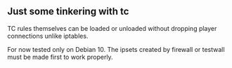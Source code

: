 ## Just some tinkering with tc

TC rules themselves can be loaded or unloaded without dropping player connections unlike iptables.


For now tested only on  Debian 10. The ipsets created by firewall or testwall must be made first to work properly.
